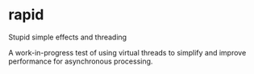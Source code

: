 # rapid
Stupid simple effects and threading

A work-in-progress test of using virtual threads to simplify and improve performance for asynchronous processing.